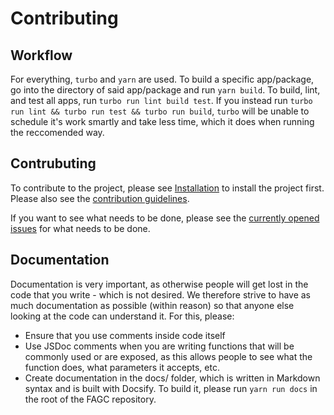 # Contributing

## Workflow

For everything, `turbo` and `yarn` are used. To build a specific app/package, go into the directory
of said app/package and run `yarn build`. To build, lint, and test all apps, run `turbo run lint build test`.
If you instead run `turbo run lint && turbo run test && turbo run build`, `turbo` will be unable to
schedule it's work smartly and take less time, which it does when running the reccomended way.

## Contrubuting

To contribute to the project, please see [Installation](#installation) to install the project first. Please also see the [contribution guidelines](CONTRIBUTING).

If you want to see what needs to be done, please see the [currently opened issues](https://github.com/FactorioAntigrief/FactorioAntigrief/issues) for what needs to be done.

## Documentation

Documentation is very important, as otherwise people will get lost in the code that you write - which
is not desired. We therefore strive to have as much documentation as possible (within reason) so that
anyone else looking at the code can understand it. For this, please:
-	Ensure that you use comments inside code itself
-	Use JSDoc comments when you are writing functions that will be commonly used or are exposed, as
this allows people to see what the function does, what parameters it accepts, etc.
-	Create documentation in the docs/ folder, which is written in Markdown syntax and is built with
Docsify. To build it, please run `yarn run docs` in the root of the FAGC repository.